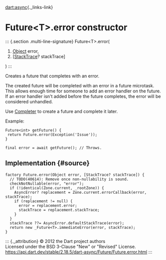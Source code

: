 [dart:async](../../dart-async/dart-async-library){._links-link}

Future\<T\>.error constructor
=============================

::: {.section .multi-line-signature}
Future\<T\>.error(

1.  [Object](../../dart-core/object-class) error,
2.  \[[StackTrace](../../dart-core/stacktrace-class)? stackTrace\]

)
:::

Creates a future that completes with an error.

The created future will be completed with an error in a future
microtask. This allows enough time for someone to add an error handler
on the future. If an error handler isn\'t added before the future
completes, the error will be considered unhandled.

Use [Completer](../completer-class) to create a future and complete it
later.

Example:

``` {.language-dart data-language="dart"}
Future<int> getFuture() {
 return Future.error(Exception('Issue'));
}

final error = await getFuture(); // Throws.
```

Implementation {#source}
--------------

``` {.language-dart data-language="dart"}
factory Future.error(Object error, [StackTrace? stackTrace]) {
  // TODO(40614): Remove once non-nullability is sound.
  checkNotNullable(error, "error");
  if (!identical(Zone.current, _rootZone)) {
    AsyncError? replacement = Zone.current.errorCallback(error, stackTrace);
    if (replacement != null) {
      error = replacement.error;
      stackTrace = replacement.stackTrace;
    }
  }
  stackTrace ??= AsyncError.defaultStackTrace(error);
  return new _Future<T>.immediateError(error, stackTrace);
}
```

::: {._attribution}
© 2012 the Dart project authors\
Licensed under the BSD 3-Clause \"New\" or \"Revised\" License.\
<https://api.dart.dev/stable/2.18.5/dart-async/Future/Future.error.html>
:::
